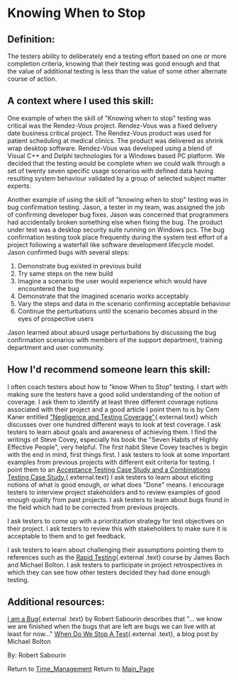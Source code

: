 Knowing When to Stop
====================

## Definition:

The testers ability to deliberately end a testing effort based on one or more completion criteria, knowing that their testing was good enough and that the value of additional testing is less than the value of some other alternate course of action.

## A context where I used this skill:

One example of when the skill of \"Knowing when to stop\" testing was critical was the Rendez-Vous project.
Rendez-Vous was a fixed delivery date business critical project.
The Rendez-Vous product was used for patient scheduling at medical clinics.
The product was delivered as shrink wrap desktop software.
Rendez-Vous was developed using a blend of Visual C++ and Delphi technologies for a Windows based PC platform.
We decided that the testing would be complete when we could walk through a set of twenty seven specific usage scenarios with defined data having resulting system behaviour validated by a group of selected subject matter experts.

Another example of using the skill of \"knowing when to stop\" testing was in bug confirmation testing.
Jason, a tester in my team, was assigned the job of confirming developer bug fixes.
Jason was concerned that programmers had accidentally broken something else when fixing the bug.
The product under test was a desktop security suite running on Windows pcs.
The bug confirmation testing took place frequently during the system test effort of a project following a waterfall like software development lifecycle model.
Jason confirmed bugs with several steps:

1. Demonstrate bug existed in previous build
2. Try same steps on the new build
3. Imagine a scenario the user would experience which would have encountered the bug
4. Demonstrate that the imagined scenario works acceptably
5. Vary the steps and data in the scenario confirming acceptable behaviour
6. Continue the perturbations until the scenario becomes absurd in the eyes of prospective users

Jason learned about absurd usage perturbations by discussing the bug confirmation scenarios with members of the support department, training department and user community.

## How I\'d recommend someone learn this skill:

I often coach testers about how to \"know When to Stop\" testing.
I start with making sure the testers have a good solid understanding of the notion of coverage.
I ask them to identify at least three different coverage notions associated with their project and a good article I point them to is by Cem Kaner entitled [\"Negligence and Testing Coverage\"](http://kaner.com/pdfs/negligence_and_testing_coverage.pdf){.external.text} which discusses over one hundred different ways to look at test coverage.
I ask testers to learn about goals and awareness of achieving them.
I find the writings of Steve Covey, especially his book the \"Seven Habits of Highly Effective People\", very helpful.
The first habit Steve Covey teaches is begin with the end in mind, first things first.
I ask testers to look at some important examples from previous projects with different exit criteria for testing.
I point them to an [Acceptance Testing Case Study and a Combinations Testing Case Study.](http://www.google.com/url?q=http%3A%2F%2Fwww.amibugshare.com%2Fcase_studies%2FCase_Study_Acceptance_Testing.zip&sa=D&sntz=1&usg=AFQjCNHULnPvHth84rL1KiCE1fPLttY3vA){.external.text}
I ask testers to learn about eliciting notions of what is good enough, or what does \"Done\" means.
I encourage testers to interview project stakeholders and to review examples of good enough quality from past projects.
I ask testers to learn about bugs found in the field which had to be corrected from previous projects.

I ask testers to come up with a prioritization strategy for test objectives on their project.
I ask testers to review this with stakeholders to make sure it is acceptable to them and to get feedback.

I ask testers to learn about challenging their assumptions pointing them to references such as the [Rapid Testing](http://www.satisfice.com/info_rst.shtml){.external .text} course by James Bach and Michael Bolton.
I ask testers to participate in project retrospectives in which they can see how other testers decided they had done enough testing.

## Additional resources:

[I am a Bug](http://www.amazon.com/I-am-Bug-Robert-Sabourin/dp/0968577407/ref=sr_1_1?ie=UTF8&qid=1416496046&sr=8-1&keywords=i+am+a+bug){.external
.text} by Robert Sabourin describes that \"\... we know we are finished when the bugs that are left are bugs we can live with at least for now\...\"
[When Do We Stop A Test](http://www.developsense.com/blog/2009/09/when-do-we-stop-test/){.external .text}, a blog post by Michael Bolton

By: Robert Sabourin

Return to [Time\_Management](Time_Management.html?title=Time_Management "Time Management")
Return to [Main\_Page](Main_Page.html?title=Main_Page "Main Page")
